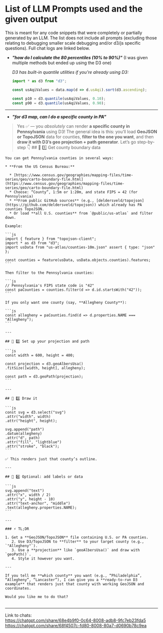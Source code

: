 # List of LLM Prompts used and the given output
This is meant for any code snippets that were completely or partially generated by an LLM. The list does not include all prompts 
(excluding those relating to debugging smaller scale debugging and/or d3/js specific questions). Full chat logs are linked below.


 - ***"how do I calculate the 80 percentiles (10% to 90%)"*** (I was given multiple methods but ended up using the D3 one)

    *D3 has built-in quantile utilities if you’re already using D3:*
    ```javascript
    import * as d3 from "d3";
    
    const usAqiValues = data.map(d => d.usAqi).sort(d3.ascending);
    
    const p10 = d3.quantile(usAqiValues, 0.10);
    const p90 = d3.quantile(usAqiValues, 0.90);
    ```
___
- ***"for d3 map, can I do a specific county in PA"***
>   Yes ✅ — you *absolutely* can render **a specific county in Pennsylvania** using D3!
    The general idea is this: you’ll load **GeoJSON or TopoJSON** data for counties, **filter to the one you want**, and then **draw it with D3’s geo projection + path generator**.
    Let’s go step-by-step 👇
    ## 🧩 1️⃣ Get county boundary data
    
    You can get Pennsylvania counties in several ways:
    
    * **From the US Census Bureau:**
    
      * [https://www.census.gov/geographies/mapping-files/time-series/geo/carto-boundary-file.html](https://www.census.gov/geographies/mapping-files/time-series/geo/carto-boundary-file.html)
      * Choose: “County”, 1:5m or 1:20m, and state FIPS = 42 (for Pennsylvania)
      * **From public GitHub sources** (e.g., [deldersveld/topojson](https://github.com/deldersveld/topojson)) which already has PA counties TopoJSON.
      * Or load **all U.S. counties** from `@public/us-atlas` and filter down.
    
    Example:
    
    ```js
    import { feature } from "topojson-client";
    import * as d3 from "d3";
    import usData from "us-atlas/counties-10m.json" assert { type: "json" };
    
    const counties = feature(usData, usData.objects.counties).features;
    ```
    
    Then filter to the Pennsylvania counties:
    
    ```js
    // Pennsylvania's FIPS state code is "42"
    const paCounties = counties.filter(d => d.id.startsWith("42"));
    ```
    
    If you only want one county (say, **Allegheny County**):
    
    ```js
    const allegheny = paCounties.find(d => d.properties.NAME === "Allegheny");
    ```
    
    ---
    
    ## 🧩 2️⃣ Set up your projection and path
    
    ```js
    const width = 600, height = 400;
    
    const projection = d3.geoAlbersUsa()
    .fitSize([width, height], allegheny);
    
    const path = d3.geoPath(projection);
    ```
    
    ---
    
    ## 🧩 3️⃣ Draw it
    
    ```js
    const svg = d3.select("svg")
    .attr("width", width)
    .attr("height", height);
    
    svg.append("path")
    .datum(allegheny)
    .attr("d", path)
    .attr("fill", "lightblue")
    .attr("stroke", "black");
    ```
    
    ✅ This renders just that county’s outline.
    
    ---
    
    ## 🧩 4️⃣ Optional: add labels or data
    
    ```js
    svg.append("text")
    .attr("x", width / 2)
    .attr("y", height - 10)
    .attr("text-anchor", "middle")
    .text(allegheny.properties.NAME);
    ```
    
    ---
    
    ### ⚡ TL;DR
    
    1. Get a **GeoJSON/TopoJSON** file containing U.S. or PA counties.
       2. Use D3/TopoJSON to **filter** to your target county (e.g., `"Allegheny"`).
       3. Use a **projection** like `geoAlbersUsa()` and draw with `geoPath()`.
       4. Style it however you want.
    
    ---
    
    If you tell me **which county** you want (e.g., “Philadelphia”, “Allegheny”, “Lancaster”), I can give you a **ready-to-run D3 example** that renders just that county with working GeoJSON and coordinates.
    
    Would you like me to do that?

##
___





Link to chats:\
https://chatgpt.com/share/68e4b9f0-0c64-8008-adb8-9fc7eb23fda5
https://chatgpt.com/share/68f4507c-fd80-8008-80a7-d0690b78c9ea